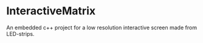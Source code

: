 # InteractiveMatrix
An embedded c++ project for a low resolution interactive screen made from LED-strips.
